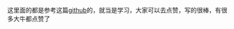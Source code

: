 这里面的都是参考这篇[github](https://github.com/i0natan/nodebestpractices#1-project-structure-practices)的，就当是学习，大家可以去点赞，写的很棒，有很多大牛都点赞了
